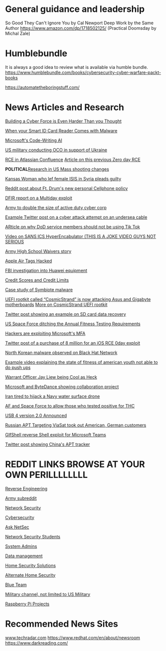 # General guidance and leadership
So Good They Can't Ignore You by Cal Newport
Deep Work by the Same Author 
https://www.amazon.com/dp/1718502125/ (Practical Doomsday by Michal Zale)


# Humblebundle
It is always a good idea to review what is available via humble bundle.
https://www.humblebundle.com/books/cybersecurity-cyber-warfare-packt-books


https://automatetheboringstuff.com/


# News Articles and Research
[Building a Cyber Force is Even Harder Than you Thought](https://warontherocks.com/2022/05/building-a-cyber-force-is-even-harder-than-you-thought/)

[When your Smart ID Card Reader Comes with Malware](https://krebsonsecurity.com/2022/05/when-your-smart-id-card-reader-comes-with-malware/)

[Microsoft's Code-Writing AI](https://www.wired.com/story/minecraft-ai-code-microsoft/?utm_medium=social&utm_source=twitter&mbid=social_twitter&utm_social-type=owned&utm_brand=wired)

[US military conducting OCO in support of Ukraine](https://news.sky.com/story/us-military-hackers-conducting-offensive-operations-in-support-of-ukraine-says-head-of-cyber-command-12625139)

[RCE in Atlassian Confluence](https://bugalert.org/content/notices/2022-06-02-confluence.html?src=tw)
[Article on this previous Zero day RCE](https://news.ycombinator.com/item?id=31602288)

**POLITICAL**[Research in US Mass shooting changes](https://youtu.be/ZwhlIQdzI9Y)

[Kansas Woman who lef female ISIS in Syria pleads guilty](https://www.cnn.com/2022/06/07/politics/isis-allison-fluke-ekren-plea/index.html)

[Reddit post about Ft. Drum's new personal Cellphone policy](https://www.reddit.com/r/army/comments/v7p4id/new_dissemination_of_information_policy_at_ft/?utm_source=share&utm_medium=ios_app&utm_name=iossmf)

[DFIR report on a Multiday exploit](https://thedfirreport.com/2022/06/06/will-the-real-msiexec-please-stand-up-exploit-leads-to-data-exfiltration/)


[Army to double the size of active duty cyber corp](https://www.fedscoop.com/army-to-double-size-of-active-duty-cyber-corps/)

[Example Twitter post on a cyber attack attempt on an undersea cable](https://twitter.com/WillManidis/status/1537071965608943616)

[ARticle on why DoD service members should not be using Tik Tok](https://www.buzzfeednews.com/article/emilybakerwhite/tiktok-tapes-us-user-data-china-bytedance-access?scrolla=5eb6d68b7fedc32c19ef33b4)

[Video on SANS ICS HyperEncabulator (THIS IS A JOKE VIDEO GUYS NOT SERIOUS](https://m.youtube.com/watch?v=5nKk_-Lvhzo&feature=youtu.be)

[Army High School Waivers story](https://www.armytimes.com/news/your-army/2022/06/30/army-drops-high-school-education-waivers-after-a-week/)

[Apple Air Tags Hacked](https://hackaday.com/2022/07/14/apple-airtags-hacked-and-cloned-with-voltage-glitching/)

[FBI investigation into Huawei equipment](https://www.cnn.com/2022/07/23/politics/fbi-investigation-huawei-china-defense-department-communications-nuclear/index.html)

[Credit Scores and Credit Limits](https://www.capitalone.com/learn-grow/money-management/credit-limit-increase-affect-credit-score/)

[Case study of Symbiote malware](https://cybergeeks.tech/how-to-analyze-linux-malware-a-case-study-of-symbiote/)

[UEFI rootkit called “CosmicStrand” is now attacking Asus and Gigabyte motherboards](https://newsbeezer.com/norwayeng/even-deleting-windows-does-not-help-to-remove-this-trojan/)
[More on CosmicStrand UEFI rootkit](https://www.bleepingcomputer.com/news/security/cosmicstrand-uefi-malware-found-in-gigabyte-asus-motherboards/)

[Twitter post showing an example on SD card data recovery](https://twitter.com/Stammy/status/1552485928505151488)

[US Space Force ditching the Annual Fitness Testing Requirements](https://www.airforcetimes.com/news/your-air-force/2022/03/18/heres-the-space-forces-plan-to-ditch-annual-fitness-testing/)

[Hackers are exploiting Microsoft's MFA](https://www.neowin.net/news/hackers-are-exploiting-microsofts-mfa-to-gain-access-to-cloud-services-and-networks/)

[Twitter post of a purchase of 8 million for an iOS RCE 0day exploit](https://twitter.com/vxunderground/status/1562550443712352256?t=OpP5Qj34KQoH35k1uJSCSg&s=19)

[North Korean malware observed on Black Hat Network](https://www.theregister.com/2022/08/25/north_korean_malware_black_hat/)

[Example video explaining the state of fitness of american youth not able to do push ups](https://youtube.com/shorts/4m1Seg1a_Gs?feature=share)

[Warrant Officer Jay Liew being Cool as Heck](https://twitter.com/18airbornecorps/status/1468275071319953408)

[Microsoft and ByteDance showing collaboration project](https://www.cnbc.com/2022/08/26/microsoft-tiktok-parent-bytedance-collaborate-on-ai-project-kuberay.html)

[Iran tired to hijack a Navy water surface drone](https://news.usni.org/2022/08/30/video-navy-blocks-iranian-attempt-to-steal-u-s-surface-drone-in-persian-gulf)

[AF and Space Force to allow those who tested positive for THC](https://www.airforcetimes.com/news/your-air-force/2022/08/31/air-force-space-force-may-let-in-applicants-who-test-positive-for-thc/)

[USB 4 version 2.0 Announced](https://www.tomshardware.com/news/usb-4-version-2-announced-80gbps)

[Russian APT Targeting ViaSat took out American, German customers](https://www.spiegel.de/international/germany/hackers-spies-and-contract-killers-how-putin-s-agents-are-infiltrating-germany-a-2cc6c24c-16ac-43d4-97fa-103081414acc)


[GIfShell reverse Shell exploit for Microsoft Teams](https://www.bleepingcomputer.com/news/security/gifshell-attack-creates-reverse-shell-using-microsoft-teams-gifs/)

[Twitter post showing China's APT tracker](https://twitter.com/adschina/status/1568269714970771457?t=BSFyJMqOFpj9kLXuXnjugw&s=19)



# REDDIT LINKS BROWSE AT YOUR OWN PERILLLLLLLL

[Reverse Engineering](https://www.reddit.com/r/ReverseEngineering/)

[Army subreddit](reddit.com/r/Army)

[Network Security](https://www.reddit.com/r/netsec)

[Cybersecurity](https://www.reddit.com/r/cybersecurity)

[Ask NetSec](https://www.reddit.com/r/asknetsec)

[Network Security Students](https://www.reddit.com/r/netsecstudents)

[System Admins](https://www.reddit.com/r/sysadmin)

[Data management](https://www.reddit.com/r/datahoarder)

[Home Security Solutions](https://www.reddit.com/r/homesecurity)

[Alternate Home Security](https://www.reddit.com/r/homedefense)

[Blue Team](https://www.reddit.com/r/securityblueteam)

[Military channel, not limited to US Military](https://www.reddit.com/r/military)

[Raspberry Pi Projects](https://www.reddit.com/r/raspi)


# Recommended News Sites
www.techradar.com
https://www.redhat.com/en/about/newsroom
https://www.darkreading.com/


